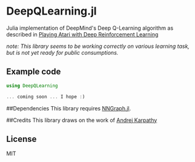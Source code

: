 # DeepQLearning.jl
Julia implementation of DeepMind's Deep Q-Learning algorithm as described in [Playing Atari with Deep Reinforcement Learning](http://arxiv.org/abs/1312.5602)

*note: This library seems to be working correctly on various learning task, but is not yet ready for public consumptions.*

## Example code
```julia
using DeepQLearning

... coming soon ... I hope :)
```

##Dependencies 
This library requires [NNGraph.jl](https://github.com/Andy-P/NNGraph.jl). 

##Credits
This library draws on the work of [Andrej Karpathy](https://github.com/karpathy/reinforcejs)

## License
MIT
